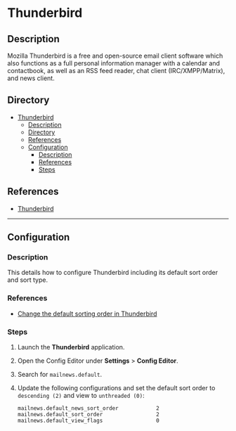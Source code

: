 # Thunderbird

## Description

Mozilla Thunderbird is a free and open-source email client software which also functions as a full personal information manager with a calendar and contactbook, as well as an RSS feed reader, chat client (IRC/XMPP/Matrix), and news client.

## Directory

- [Thunderbird](#thunderbird)
  - [Description](#description)
  - [Directory](#directory)
  - [References](#references)
  - [Configuration](#configuration)
    - [Description](#description-1)
    - [References](#references-1)
    - [Steps](#steps)

## References

- [Thunderbird](https://www.thunderbird.net)

---

## Configuration

### Description

This details how to configure Thunderbird including its default sort order and sort type.

### References

- [Change the default sorting order in Thunderbird](https://superuser.com/questions/13518/change-the-default-sorting-order-in-thunderbird)

### Steps

1. Launch the **Thunderbird** application.

2. Open the Config Editor under **Settings** > **Config Editor**.

3. Search for `mailnews.default`.

4. Update the following configurations and set the default sort order to `descending (2)` and view to `unthreaded (0)`:

    ```
    mailnews.default_news_sort_order		    2
    mailnews.default_sort_order					2
    mailnews.default_view_flags					0
    ```
